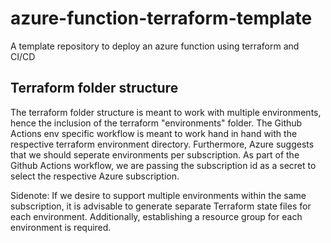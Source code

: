 # azure-function-terraform-template
A template repository to deploy an azure function using terraform and CI/CD

## Terraform folder structure
The terraform folder structure is meant to work with multiple environments, hence the inclusion of the terraform "environments" folder. The Github Actions env specific workflow is meant to work hand in hand with the respective terraform environment directory. Furthermore, Azure suggests that we should seperate environments per subscription. As part of the Github Actions workflow, we are passing the subscription id as a secret to select the respective Azure subscription.

Sidenote: If we desire to support multiple environments within the same subscription, it is advisable to generate separate Terraform state files for each environment. Additionally, establishing a resource group for each environment is required.